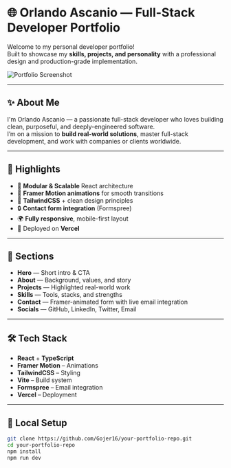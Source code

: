 # 🌐 Orlando Ascanio — Full-Stack Developer Portfolio

Welcome to my personal developer portfolio!  
Built to showcase my **skills, projects, and personality** with a professional design and production-grade implementation.

![Portfolio Screenshot](https://your-deployed-screenshot-url.vercel.app) <!-- optional -->

---

## ✨ About Me

I'm Orlando Ascanio — a passionate full-stack developer who loves building clean, purposeful, and deeply-engineered software.  
I’m on a mission to **build real-world solutions**, master full-stack development, and work with companies or clients worldwide.

---

## 🧠 Highlights

- 🧱 **Modular & Scalable** React architecture
- 🎥 **Framer Motion animations** for smooth transitions
- 🎨 **TailwindCSS** + clean design principles
- 🔒 **Contact form integration** (Formspree)
- 🌍 **Fully responsive**, mobile-first layout
- 🚀 Deployed on **Vercel**

---

## 💼 Sections

- **Hero** — Short intro & CTA
- **About** — Background, values, and story
- **Projects** — Highlighted real-world work
- **Skills** — Tools, stacks, and strengths
- **Contact** — Framer-animated form with live email integration
- **Socials** — GitHub, LinkedIn, Twitter, Email

---

## 🛠️ Tech Stack

- **React** + **TypeScript**
- **Framer Motion** – Animations
- **TailwindCSS** – Styling
- **Vite** – Build system
- **Formspree** – Email integration
- **Vercel** – Deployment

---

## 🧪 Local Setup

```bash
git clone https://github.com/Gojer16/your-portfolio-repo.git
cd your-portfolio-repo
npm install
npm run dev
